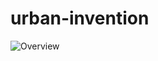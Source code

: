 # urban-invention
![Overview](http://www.plantuml.com/plantuml/png/LT31QiCm30RWkvz2zDu-G0-bi0x6sDgo1iQEIgob1YSsifoHjryiXurUWW9VzF_HCGcovC4R6iN939lt6Mu3ii0dIdVV0AOw_O6la1dUdazmnPvOWKwc2zvJ9owCITTS7JJOUX8rTNn4THL62L5D7HzDSoTuyY5R5Izk8jDpo15kD5fulLtEI_pi0rgZFM6xFIY3FT3GahLamTBaEW8t2Z7dA3jJwy2_ZHnwffJAsm-r66Fbg4LsO9QuDVb4Vb4Cvo3kstLO05m-e67NbqEKZLgZ_W_iI_D4NBwXYKRPhUHGBrV1sh7cQTfnUUJ1_m80)
